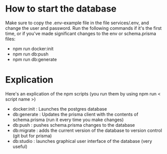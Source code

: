 <h1> How to start the database </h1>
Make sure to copy the .env-example file in the file services/.env, and change the user and password.
Run the following commands if it's the first time, or if you've made significant changes to the env or schema.prisma files:

- npm run docker:init
- npm run db:push
- npm run db:generate

<h1> Explication </h1>
Here's an explication of the npm scripts (you run them by using npm run < script name >)

- docker:init : Launches the postgres database
- db:generate : Updates the prisma client with the contents of schema.prisma (run it every time you make changes)
- db:push : pushes schema.prisma changes to the database
- db:migrate : adds the current version of the database to version control (git but for prisma)
- db:studio : launches graphical user interface of the database (very useful)
